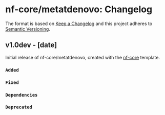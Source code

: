 # nf-core/metatdenovo: Changelog

The format is based on [Keep a Changelog](https://keepachangelog.com/en/1.0.0/)
and this project adheres to [Semantic Versioning](https://semver.org/spec/v2.0.0.html).

## v1.0dev - [date]

Initial release of nf-core/metatdenovo, created with the [nf-core](https://nf-co.re/) template.

### `Added`

### `Fixed`

### `Dependencies`

### `Deprecated`
